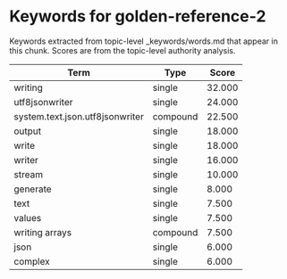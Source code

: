# Keywords for golden-reference-2

Keywords extracted from topic-level _keywords/words.md that appear in this chunk.
Scores are from the topic-level authority analysis.

| Term | Type | Score |
|------|------|-------|
| writing | single | 32.000 |
| utf8jsonwriter | single | 24.000 |
| system.text.json.utf8jsonwriter | compound | 22.500 |
| output | single | 18.000 |
| write | single | 18.000 |
| writer | single | 16.000 |
| stream | single | 10.000 |
| generate | single | 8.000 |
| text | single | 7.500 |
| values | single | 7.500 |
| writing arrays | compound | 7.500 |
| json | single | 6.000 |
| complex | single | 6.000 |
